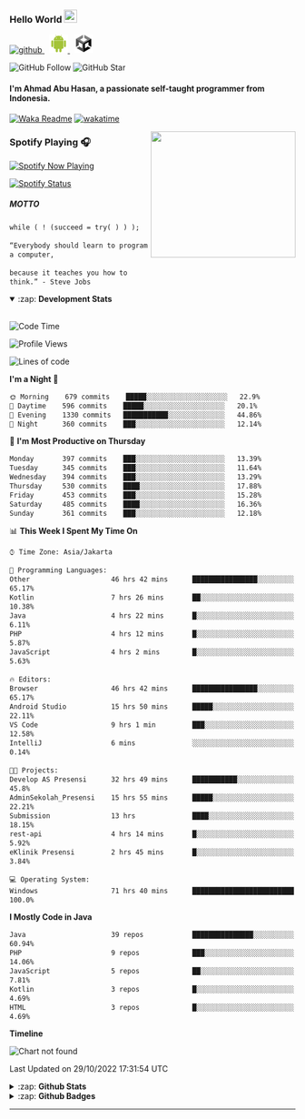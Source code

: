 ### Hello World <img src="https://github.com/eby8zevin/eby8zevin/blob/main/assets/Hi.gif"  width="23" height="23">

<p align="left">
  <a href="https://github.com/eby8zevin" target="_blank">
    <img src="https://github.com/eby8zevin/eby8zevin/blob/main/assets/GitHub.png" alt="github" width="33" height="33"/>
  </a>
  &nbsp;
  <a href="https://github.com/eby8zevin/QRBarcode" target="_blank">
    <img src="https://raw.githubusercontent.com/devicons/devicon/master/icons/android/android-plain.svg" alt="android" width="33" height="33"/>
  </a>
  &nbsp;
  <a href="https://github.com/eby8zevin/unity-ARMarker" target="_blank">
    <img src="https://raw.githubusercontent.com/devicons/devicon/master/icons/unity/unity-original.svg" alt="unity" width="33" height="33"/>
  </a>
</p>

![GitHub Follow](https://img.shields.io/github/followers/eby8zevin.svg?style=social&label=Follow)
![GitHub Star](https://img.shields.io/github/stars/eby8zevin?affiliations=OWNER%2CCOLLABORATOR&style=social&label=Star)

#### I'm Ahmad Abu Hasan, a passionate self-taught programmer from Indonesia.

[![Waka Readme](https://github.com/eby8zevin/eby8zevin/actions/workflows/anmol098.yml/badge.svg)](https://github.com/eby8zevin/eby8zevin/actions/workflows/anmol098.yml)
[![wakatime](https://wakatime.com/badge/user/bbcd646f-1daf-4865-a20e-46d4c803e6f8.svg)](https://wakatime.com/@bbcd646f-1daf-4865-a20e-46d4c803e6f8)

<img src="https://github.com/eby8zevin/eby8zevin/blob/main/assets/Octocat.png" width="255" height="222" align='right'>

### Spotify Playing 🎧

[<img src="https://spotify-now-playing-ahmadabuhasan.vercel.app/api/spotify-playing" alt="Spotify Now Playing" width="350" />](https://open.spotify.com/user/gr3y7pr12w9ol2dy2ccdb10e7)

[<img src="https://readme-spotify-status-ahmadabuhasan.vercel.app/api/run-spotify-status" alt="Spotify Status" width="350" />](https://open.spotify.com/user/gr3y7pr12w9ol2dy2ccdb10e7)

##### MOTTO

```
while ( ! (succeed = try( ) ) );

“Everybody should learn to program a computer,

because it teaches you how to think.” - Steve Jobs
```

<details open>
  <summary> :zap: <b>Development Stats</b> </summary>
<br/>

<!--START_SECTION:waka-->
![Code Time](http://img.shields.io/badge/Code%20Time-1%2C810%20hrs%2046%20mins-blue)

![Profile Views](http://img.shields.io/badge/Profile%20Views-0-blue)

![Lines of code](https://img.shields.io/badge/From%20Hello%20World%20I%27ve%20Written-241%20Thousand%20lines%20of%20code-blue)

**I'm a Night 🦉** 

```text
🌞 Morning    679 commits    █████░░░░░░░░░░░░░░░░░░░░   22.9% 
🌆 Daytime    596 commits    █████░░░░░░░░░░░░░░░░░░░░   20.1% 
🌃 Evening    1330 commits   ███████████░░░░░░░░░░░░░░   44.86% 
🌙 Night      360 commits    ███░░░░░░░░░░░░░░░░░░░░░░   12.14%

```
📅 **I'm Most Productive on Thursday** 

```text
Monday       397 commits    ███░░░░░░░░░░░░░░░░░░░░░░   13.39% 
Tuesday      345 commits    ███░░░░░░░░░░░░░░░░░░░░░░   11.64% 
Wednesday    394 commits    ███░░░░░░░░░░░░░░░░░░░░░░   13.29% 
Thursday     530 commits    ████░░░░░░░░░░░░░░░░░░░░░   17.88% 
Friday       453 commits    ███░░░░░░░░░░░░░░░░░░░░░░   15.28% 
Saturday     485 commits    ████░░░░░░░░░░░░░░░░░░░░░   16.36% 
Sunday       361 commits    ███░░░░░░░░░░░░░░░░░░░░░░   12.18%

```


📊 **This Week I Spent My Time On** 

```text
⌚︎ Time Zone: Asia/Jakarta

💬 Programming Languages: 
Other                    46 hrs 42 mins      ████████████████░░░░░░░░░   65.17% 
Kotlin                   7 hrs 26 mins       ██░░░░░░░░░░░░░░░░░░░░░░░   10.38% 
Java                     4 hrs 22 mins       █░░░░░░░░░░░░░░░░░░░░░░░░   6.11% 
PHP                      4 hrs 12 mins       █░░░░░░░░░░░░░░░░░░░░░░░░   5.87% 
JavaScript               4 hrs 2 mins        █░░░░░░░░░░░░░░░░░░░░░░░░   5.63%

🔥 Editors: 
Browser                  46 hrs 42 mins      ████████████████░░░░░░░░░   65.17% 
Android Studio           15 hrs 50 mins      █████░░░░░░░░░░░░░░░░░░░░   22.11% 
VS Code                  9 hrs 1 min         ███░░░░░░░░░░░░░░░░░░░░░░   12.58% 
IntelliJ                 6 mins              ░░░░░░░░░░░░░░░░░░░░░░░░░   0.14%

🐱‍💻 Projects: 
Develop AS Presensi      32 hrs 49 mins      ███████████░░░░░░░░░░░░░░   45.8% 
AdminSekolah_Presensi    15 hrs 55 mins      █████░░░░░░░░░░░░░░░░░░░░   22.21% 
Submission               13 hrs              ████░░░░░░░░░░░░░░░░░░░░░   18.15% 
rest-api                 4 hrs 14 mins       █░░░░░░░░░░░░░░░░░░░░░░░░   5.92% 
eKlinik Presensi         2 hrs 45 mins       █░░░░░░░░░░░░░░░░░░░░░░░░   3.84%

💻 Operating System: 
Windows                  71 hrs 40 mins      █████████████████████████   100.0%

```

**I Mostly Code in Java** 

```text
Java                     39 repos            ███████████████░░░░░░░░░░   60.94% 
PHP                      9 repos             ███░░░░░░░░░░░░░░░░░░░░░░   14.06% 
JavaScript               5 repos             ██░░░░░░░░░░░░░░░░░░░░░░░   7.81% 
Kotlin                   3 repos             █░░░░░░░░░░░░░░░░░░░░░░░░   4.69% 
HTML                     3 repos             █░░░░░░░░░░░░░░░░░░░░░░░░   4.69%

```


**Timeline**

![Chart not found](https://raw.githubusercontent.com/eby8zevin/eby8zevin/main/charts/bar_graph.png) 


 Last Updated on 29/10/2022 17:31:54 UTC
<!--END_SECTION:waka-->

</details>

<details>
  <summary> :zap: <b>Github Stats</b> </summary>
<p align="center">:heart:</p>
<p align="center"><a href="https://github.com/eby8zevin">
  <img src="https://github-readme-stats.vercel.app/api?username=eby8zevin&show_icons=true&theme=dark&line_height=20">
  <img src="https://github-readme-stats.vercel.app/api/top-langs/?username=eby8zevin&layout=compact&theme=dark">
</a></p>
<p align="center">
  <a href="https://github.com/eby8zevin">
    <img src="https://github-readme-streak-stats.herokuapp.com/?user=eby8zevin&theme=dark"/>
  </a>
</p>
</details>

<details>
  <summary> :zap: <b>Github Badges</b> </summary>
  <br>
  <a href='https://archiveprogram.github.com/'><img src='https://raw.githubusercontent.com/acervenky/animated-github-badges/master/assets/acbadge.gif' width='40' height='40'></a> 
  <a href='https://docs.github.com/en/developers'><img src='https://raw.githubusercontent.com/acervenky/animated-github-badges/master/assets/devbadge.gif' width='40' height='40'></a> 
  <a href='https://github.com/pricing'><img src='https://raw.githubusercontent.com/acervenky/animated-github-badges/master/assets/pro.gif' width='40' height='40'></a> 
  <a href='https://stars.github.com/'><img src='https://raw.githubusercontent.com/acervenky/animated-github-badges/master/assets/starbadge.gif' width='35' height='35'></a> 
  <a href='https://docs.github.com/en/github/supporting-the-open-source-community-with-github-sponsors'><img src='https://raw.githubusercontent.com/acervenky/animated-github-badges/master/assets/sponsorbadge.gif' width='35' height='35'></a>
</details>

---
